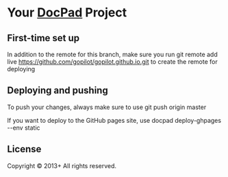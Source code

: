 # Your [DocPad](http://docpad.org) Project

## First-time set up
In addition to the remote for this branch, make sure you run 
    git remote add live https://github.com/gopilot/gopilot.github.io.git
to create the remote for deploying

## Deploying and pushing
To push your changes, always make sure to use 
    git push origin master

If you want to deploy to the GitHub pages site, use
    docpad deploy-ghpages --env static

## License
Copyright &copy; 2013+ All rights reserved.

